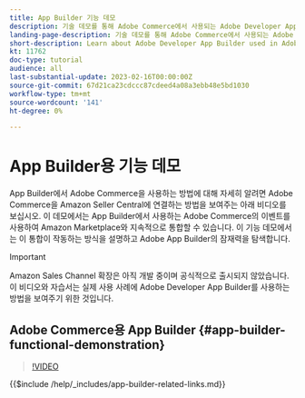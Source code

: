 ```yaml
---
title: App Builder 기능 데모
description: 기술 데모를 통해 Adobe Commerce에서 사용되는 Adobe Developer App Builder에 대해 알아보십시오
landing-page-description: 기술 데모를 통해 Adobe Commerce에서 사용되는 Adobe Developer App Builder에 대해 알아보십시오
short-description: Learn about Adobe Developer App Builder used in Adobe Commerce with a technical demonstration
kt: 11762
doc-type: tutorial
audience: all
last-substantial-update: 2023-02-16T00:00:00Z
source-git-commit: 67d21ca23cdccc87cdeed4a08a3ebb48e5bd1030
workflow-type: tm+mt
source-wordcount: '141'
ht-degree: 0%

---
```



# App Builder용 기능 데모

App Builder에서 Adobe Commerce을 사용하는 방법에 대해 자세히 알려면 Adobe Commerce을 Amazon Seller Central에 연결하는 방법을 보여주는 아래 비디오를 보십시오. 이 데모에서는 App Builder에서 사용하는 Adobe Commerce의 이벤트를 사용하여 Amazon Marketplace와 지속적으로 통합할 수 있습니다. 이 기능 데모에서는 이 통합이 작동하는 방식을 설명하고 Adobe App Builder의 잠재력을 탐색합니다.

>[!IMPORTANT]
>
>Amazon Sales Channel 확장은 아직 개발 중이며 공식적으로 출시되지 않았습니다.  이 비디오와 자습서는 실제 사용 사례에 Adobe Developer App Builder를 사용하는 방법을 보여주기 위한 것입니다.

## Adobe Commerce용 App Builder {#app-builder-functional-demonstration}

>[!VIDEO](https://video.tv.adobe.com/v/3413502)

{{$include /help/_includes/app-builder-related-links.md}}
